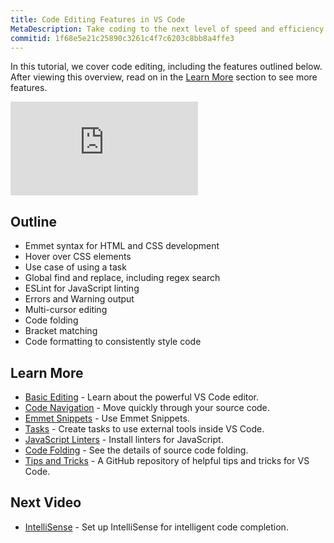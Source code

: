 ```yaml
---
title: Code Editing Features in VS Code
MetaDescription: Take coding to the next level of speed and efficiency with these code editing features.
commitid: 1f68e5e21c25890c3261c4f7c6203c8bb8a4ffe3
---
```


In this tutorial, we cover code editing, including the features outlined below. After viewing this overview, read on in the [Learn More](/docs/introvideos/codeediting.md#learn-more) section to see more features.

<div class="introvideos-youtube"><iframe src="https://www.youtube.com/embed/rsatrlBEFFA?rel=0&amp;disablekb=0&amp;modestbranding=1&amp;showinfo=0" frameborder="0" allowfullscreen></iframe></div>

## Outline

* Emmet syntax for HTML and CSS development
* Hover over CSS elements
* Use case of using a task
* Global find and replace, including regex search
* ESLint for JavaScript linting
* Errors and Warning output
* Multi-cursor editing
* Code folding
* Bracket matching
* Code formatting to consistently style code

## Learn More

* [Basic Editing](/docs/userguide/codebasics.md) - Learn about the powerful VS Code editor.
* [Code Navigation](/docs/userguide/editingevolved.md) - Move quickly through your source code.
* [Emmet Snippets](/docs/languages/html.md#emmet-snippets) - Use Emmet Snippets.
* [Tasks](/docs/userguide/tasks.md) - Create tasks to use external tools inside VS Code.
* [JavaScript Linters](/docs/languages/javascript.md#javascript-linters) - Install linters for JavaScript.
* [Code Folding](/docs/userguide/codebasics.md#folding) - See the details of source code folding.
* [Tips and Tricks](https://github.com/Microsoft/vscode-tips-and-tricks) - A GitHub repository of helpful tips and tricks for VS Code.

## Next Video

* [IntelliSense](/docs/introvideos/intellisense.md) - Set up IntelliSense for intelligent code completion.

